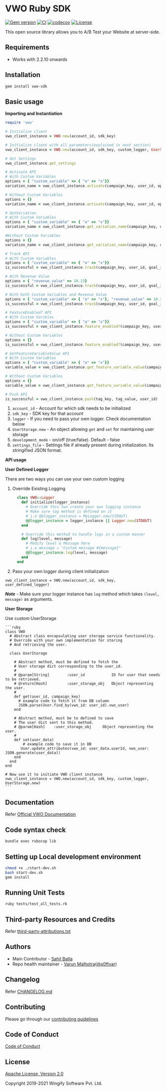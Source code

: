 # VWO Ruby SDK

[![Gem version](https://badge.fury.io/rb/vwo-sdk.svg)](https://rubygems.org/gems/vwo-sdk)
[![CI](https://github.com/wingify/vwo-ruby-sdk/workflows/CI/badge.svg?branch=master)](https://github.com/wingify/vwo-ruby-sdk/actions?query=workflow%3ACI)
[![codecov](https://codecov.io/gh/wingify/vwo-ruby-sdk/branch/master/graph/badge.svg?token=6F5QQEGO5Q)](https://codecov.io/gh/wingify/vwo-ruby-sdk)
[![License](https://img.shields.io/badge/License-Apache%202.0-blue.svg)](http://www.apache.org/licenses/LICENSE-2.0)

This open source library allows you to A/B Test your Website at server-side.

## Requirements

* Works with 2.2.10 onwards

## Installation

```bash
gem install vwo-sdk
```

## Basic usage

**Importing and Instantiation**

```ruby
require 'vwo'

# Initialize client
vwo_client_instance = VWO.new(account_id, sdk_key)

# Initialize client with all parameters(explained in next section)
vwo_client_instance = VWO.new(account_id, sdk_key, custom_logger, UserStorage.new, true, settings_file)

# Get Settings
vwo_client_instance.get_settings

# Activate API
# With Custom Variables
options = { "custom_variable" => { "a" => "x"}}
variation_name = vwo_client_instance.activate(campaign_key, user_id, options)

# Without Custom Variables
options = {}
variation_name = vwo_client_instance.activate(campaign_key, user_id, options)

# GetVariation
# With Custom Variables
options = { "custom_variable" => { "a" => "x"}}
variation_name = vwo_client_instance.get_variation_name(campaign_key, user_id, options)

#Without Custom Variables
options = {}
variation_name = vwo_client_instance.get_variation_name(campaign_key, user_id, options)

# Track API
# With Custom Variables
options = { "custom_variable" => { "a" => "x"}}
is_successful = vwo_client_instance.track(campaign_key, user_id, goal_identifier, options)

# With Revenue Value
options = { "revenue_value" => 10.23}
is_successful = vwo_client_instance.track(campaign_key, user_id, goal_identifier, options)

# With both Custom Variables and Revenue Value
options = { "custom_variable" => { "a" => "x"}, "revenue_value" => 10.23}
is_successful = vwo_client_instance.track(campaign_key, user_id, goal_identifier, options)

# FeatureEnabled? API
# With Custom Varibles
options = { "custom_variable" => { "a" => "x"}}
is_successful = vwo_client_instance.feature_enabled?(campaign_key, user_id, options)

# Without Custom Variables
options = {}
is_successful = vwo_client_instance.feature_enabled?(campaign_key, user_id, options)

# GetFeatureVariableValue API
# With Custom Variables
options = { "custom_variable" => { "a" => "x"}}
variable_value = vwo_client_instance.get_feature_variable_value(campaign_key, variable_key, user_id, options)

# Without Custom Variables
options = {}
variable_value = vwo_client_instance.get_feature_variable_value(campaign_key, variable_key, user_id, options)

# Push API
is_successful = vwo_client_instance.push(tag_key, tag_value, user_id)
```

1. `account_id` - Account for which sdk needs to be initialized
1. `sdk_key` - SDK key for that account
1. `logger` - If you need to pass your own logger. Check documentation below
1. `UserStorage.new` - An object allowing `get` and `set` for maintaining user storage
1. `development_mode` - on/off (true/false). Default - false
1. `settings_file` - Settings file if already present during initialization. Its stringified JSON format.


**API usage**

**User Defined Logger**

There are two ways you can use your own custom logging

1. Override Existing Logging

    ```ruby
      class VWO::Logger
        def initialize(logger_instance)
          # Override this two create your own logging instance
          # Make sure log method is defined on it
          # i.e @@logger_instance = MyLogger.new(STDOUT)
          @@logger_instance = logger_instance || Logger.new(STDOUT)
        end

        # Override this method to handle logs in a custom manner
        def log(level, message)
          # Modify level & Message here
          # i.e message = "Custom message #{message}"
          @@logger_instance.log(level, message)
        end
      end
    ```

2. Pass your own logger during client initialization

`vwo_client_instance = VWO.new(account_id, sdk_key, user_defined_logger)`

***Note*** - Make sure your logger instance has `log` method which takes `(level, message)` as arguments.

**User Storage**

Use custom UserStorage

    ```ruby
    class VWO
      # Abstract class encapsulating user storage service functionality.
      # Override with your own implementation for storing
      # And retrieving the user.

      class UserStorage

        # Abstract method, must be defined to fetch the
        # User storage dict corresponding to the user_id.
        #
        # @param[String]        :user_id            ID for user that needs to be retrieved.
        # @return[Hash]         :user_storage_obj   Object representing the user.
        #
        def get(user_id, campaign_key)
          # example code to fetch it from DB column
          JSON.parse(User.find_by(vwo_id: user_id).vwo_user)
        end

        # Abstract method, must be to defined to save
        # The user dict sent to this method.
        # @param[Hash]    :user_storage_obj     Object representing the user.
        #
        def set(user_data)
            # example code to save it in DB
           User.update_attributes(vwo_id: user_data.userId, vwo_user: JSON.generate(user_data))
        end
      end
    end

    # Now use it to initiate VWO client instance
    vwo_client_instance = VWO.new(account_id, sdk_key, custom_logger, UserStorage.new)
    ```

## Documentation

Refer [Official VWO Documentation](https://developers.vwo.com/reference#fullstack-introduction)


## Code syntax check

```bash
bundle exec rubocop lib
```

## Setting up Local development environment

```bash
chmod +x ./start-dev.sh
bash start-dev.sh
gem install
```

## Running Unit Tests

```bash
ruby tests/test_all_tests.rb
```

## Third-party Resources and Credits

Refer [third-party-attributions.txt](https://github.com/wingify/vwo-ruby-sdk/blob/master/third-party-attributions.txt)

## Authors

* Main Contributor - [Sahil Batla](https://github.com/sahilbathla)
* Repo health maintainer - [Varun Malhotra](https://github.com/softvar)([@s0ftvar](https://twitter.com/s0ftvar))

## Changelog

Refer [CHANGELOG.md](https://github.com/wingify/vwo-ruby-sdk/blob/master/CHANGELOG.md)

## Contributing

Please go through our [contributing guidelines](https://github.com/wingify/vwo-ruby-sdk/blob/master/CONTRIBUTING.md)

## Code of Conduct

[Code of Conduct](https://github.com/wingify/vwo-ruby-sdk/blob/master/CODE_OF_CONDUCT.md)

## License

[Apache License, Version 2.0](https://github.com/wingify/vwo-ruby-sdk/blob/master/LICENSE)

Copyright 2019-2021 Wingify Software Pvt. Ltd.
